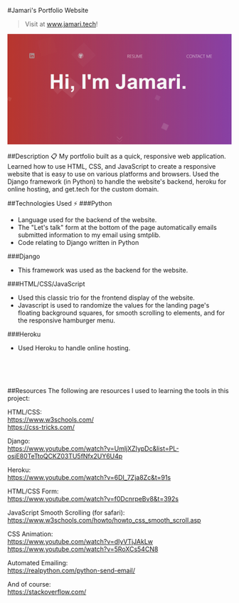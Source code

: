 #Jamari's Portfolio Website
> Visit at www.jamari.tech!

![homepage](https://github.com/jamari-morrison/jamari-website/blob/master/images/homepage-image.png)

##Description 📋
My portfolio built as a quick, responsive web application.
Learned how to use HTML, CSS, and JavaScript  to create a responsive website that is easy to use on various platforms and browsers.
Used the Django framework (in Python) to handle the website's backend, heroku for online hosting, and get.tech for the custom domain.


##Technologies Used ⚡️
###Python
   - Language used for the backend of the website. <br /> 
   - The "Let's talk" form at the bottom of the page automatically emails submitted information to my email using smtplib. <br />
   - Code relating to Django written in Python <br />
   
###Django
   - This framework was used as the backend for the website. <br />
   
###HTML/CSS/JavaScript
   - Used this classic trio for the frontend display of the website. <br />
   - Javascript is used to randomize the values for the landing page's floating background squares, for smooth scrolling to elements, and for the responsive hamburger menu.

###Heroku
   - Used Heroku to handle online hosting. <br />
<br />
<br />   
<br />

##Resources
The following are resources I used to learning the tools in this project:

HTML/CSS:<br />
https://www.w3schools.com/ <br />
https://css-tricks.com/


Django: <br />
https://www.youtube.com/watch?v=UmljXZIypDc&list=PL-osiE80TeTtoQCKZ03TU5fNfx2UY6U4p


Heroku: <br />
https://www.youtube.com/watch?v=6DI_7Zja8Zc&t=91s


HTML/CSS Form: <br />
https://www.youtube.com/watch?v=f0DcnrpeBv8&t=392s

JavaScript Smooth Scrolling (for safari): <br />
https://www.w3schools.com/howto/howto_css_smooth_scroll.asp

CSS Animation: <br />
https://www.youtube.com/watch?v=dIyVTjJAkLw <br />
https://www.youtube.com/watch?v=5RoXCs54CN8


Automated Emailing: <br />
https://realpython.com/python-send-email/

And of course: <br />
https://stackoverflow.com/







